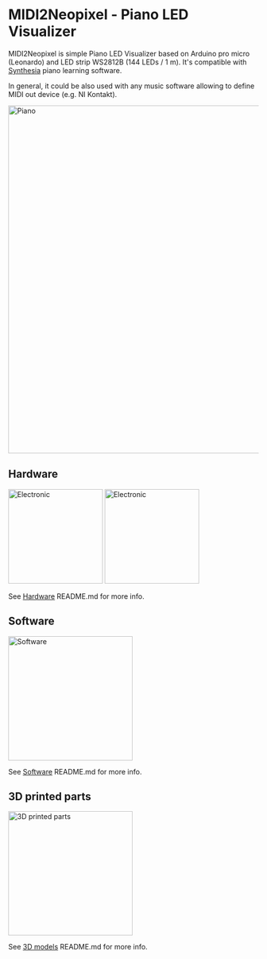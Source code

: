 # MIDI2Neopixel - Piano LED Visualizer

MIDI2Neopixel is simple Piano LED Visualizer based on Arduino pro micro (Leonardo) and LED strip WS2812B (144 LEDs / 1 m). It's compatible with [Synthesia](https://www.synthesiagame.com) piano learning software. 

In general, it could be also used with any music software allowing to define MIDI out device (e.g. NI Kontakt). 

<a href="https://www.youtube.com/watch?v=qc4U0AoNLCc" target="_blank"><img src="Images/02.jpg" width="700" alt="Piano"></a>

## Hardware
<img src="Images/05.jpg" height="190" alt="Electronic"> <img src="Hardware/MIDI2Neopixel_Fritzing.jpg" height="190" alt="Electronic">

See <a href="./Hardware">Hardware</a> README.md for more info.

## Software
<img src="Images/01.jpg" width="250" alt="Software">

See <a href="./Software">Software</a> README.md for more info.

## 3D printed parts
<img src="Images/06.jpg" width="250" alt="3D printed parts">

See <a href="./3D models">3D models</a> README.md for more info.
